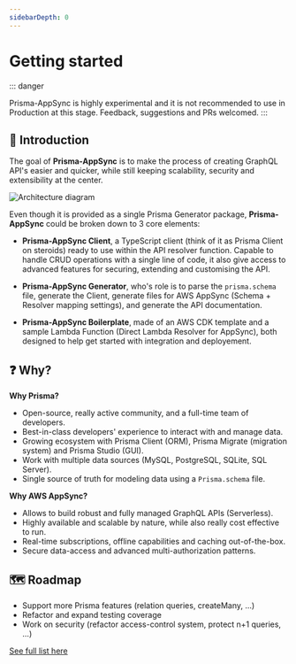 ```yaml
---
sidebarDepth: 0
---
```


# Getting started

::: danger

Prisma-AppSync is highly experimental and it is not recommended to use in Production at this stage. Feedback, suggestions and PRs welcomed.
:::

## 🧐 Introduction

The goal of **Prisma-AppSync** is to make the process of creating GraphQL API's easier and quicker, while still keeping scalability, security and extensibility at the center.

![Architecture diagram](/prisma-appsync-diagram.png)

Even though it is provided as a single Prisma Generator package, **Prisma-AppSync** could be broken down to 3 core elements:

- **Prisma-AppSync Client**, a TypeScript client (think of it as Prisma Client on steroids) ready to use within the API resolver function. Capable to handle CRUD operations with a single line of code, it also give access to advanced features for securing, extending and customising the API.

- **Prisma-AppSync Generator**, who's role is to parse the `prisma.schema` file, generate the Client, generate files for AWS AppSync (Schema + Resolver mapping settings), and generate the API documentation.

- **Prisma-AppSync Boilerplate**, made of an AWS CDK template and a sample Lambda Function (Direct Lambda Resolver for AppSync), both designed to help get started with integration and deployement.

## ❓ Why?

**Why Prisma?**

- Open-source, really active community, and a full-time team of developers.
- Best-in-class developers' experience to interact with and manage data.
- Growing ecosystem with Prisma Client (ORM), Prisma Migrate (migration system) and Prisma Studio (GUI).
- Work with multiple data sources (MySQL, PostgreSQL, SQLite, SQL Server).
- Single source of truth for modeling data using a `Prisma.schema` file.

**Why AWS AppSync?**

- Allows to build robust and fully managed GraphQL APIs (Serverless).
- Highly available and scalable by nature, while also really cost effective to run.
- Real-time subscriptions, offline capabilities and caching out-of-the-box.
- Secure data-access and advanced multi-authorization patterns.

## 🗺️ Roadmap

- Support more Prisma features (relation queries, createMany, ...)
- Refactor and expand testing coverage
- Work on security (refactor access-control system, protect n+1 queries, ...)

[See full list here](https://github.com/maoosi/prisma-appsync/projects/1)
